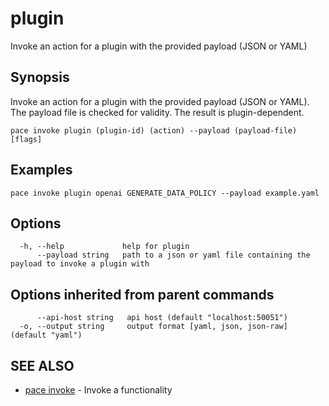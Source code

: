 # plugin

Invoke an action for a plugin with the provided payload (JSON or YAML)

## Synopsis

Invoke an action for a plugin with the provided payload (JSON or YAML). The payload file is checked for validity. The result is plugin-dependent.

```
pace invoke plugin (plugin-id) (action) --payload (payload-file) [flags]
```

## Examples

```
pace invoke plugin openai GENERATE_DATA_POLICY --payload example.yaml
```

## Options

```
  -h, --help             help for plugin
      --payload string   path to a json or yaml file containing the payload to invoke a plugin with
```

## Options inherited from parent commands

```
      --api-host string   api host (default "localhost:50051")
  -o, --output string     output format [yaml, json, json-raw] (default "yaml")
```

## SEE ALSO

* [pace invoke](./) - Invoke a functionality
